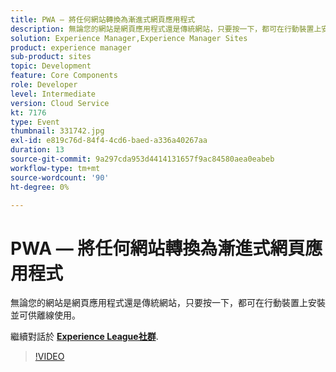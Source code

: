 ```yaml
---
title: PWA — 將任何網站轉換為漸進式網頁應用程式
description: 無論您的網站是網頁應用程式還是傳統網站，只要按一下，都可在行動裝置上安裝並可供離線使用。 此工作階段屬於Adobe Developers Live內容事件的一部分。
solution: Experience Manager,Experience Manager Sites
product: experience manager
sub-product: sites
topic: Development
feature: Core Components
role: Developer
level: Intermediate
version: Cloud Service
kt: 7176
type: Event
thumbnail: 331742.jpg
exl-id: e819c76d-84f4-4cd6-baed-a336a40267aa
duration: 13
source-git-commit: 9a297cda953d4414131657f9ac84580aea0eabeb
workflow-type: tm+mt
source-wordcount: '90'
ht-degree: 0%

---
```


# PWA — 將任何網站轉換為漸進式網頁應用程式

無論您的網站是網頁應用程式還是傳統網站，只要按一下，都可在行動裝置上安裝並可供離線使用。

繼續對話於 **[Experience League社群](https://adobe.ly/36Yd3v6)**.

>[!VIDEO](https://video.tv.adobe.com/v/331742/?quality=12&learn=on&hidetitle=true)
